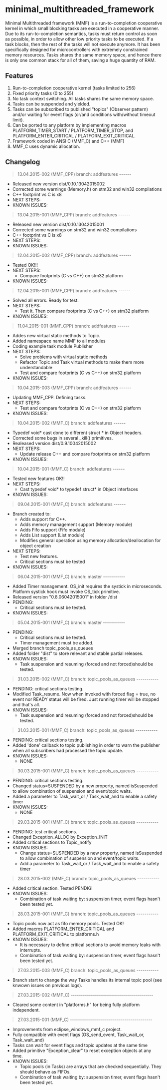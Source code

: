# minimal_multithreaded_framework

Minimal Multithreaded framework (MMF) is a run-to-completion cooperative kernel in which small blocking tasks are executed in a cooperative manner. Due to its run-to-completion semantics, tasks must return control as soon as possible, in order to allow other low priority tasks to be executed. If a task blocks, then the rest of the tasks will not execute anymore.
It has been specifically designed for microcontrollers with extremely constrained memory resources. Tasks shares the same memory space, and hence there is only one common stack for all of them, saving a huge quantity of RAM.

## Features
1. Run-to-completion cooperative kernel (tasks limited to 256)
2. Fixed priority tasks (0 to 255)
3. No task context switching. All tasks shares the same memory space.
4. Tasks can be suspended and yielded.
5. Tasks can be subscribed to published "topics" (Observer pattern) and/or waiting for event flags (or/and conditions with/without timeout limit).
6. Can be ported to any platform by implementing macros PLATFORM_TIMER_START / PLATFORM_TIMER_STOP, and PLATFORM_ENTER_CRITICAL / PLATFORM_EXIT_CRITICAL.
7. Framework coded in ANSI C (MMF_C) and C++ (MMF)
8. MMF_C uses dynamic allocation.

## Changelog

> 13.04.2015-002 (MMF_CPP) branch: addfeatures ------
 - Released new version dist/0.10.13042015002
 - Corrected some warnings (Memory.h) on stm32 and win32 compilations
 - C++ footprint vs C is x8
 - NEXT STEPS: 
 - KNOWN ISSUES: 
 
> 13.04.2015-001 (MMF_CPP) branch: addfeatures ------
 - Released new version dist/0.10.13042015001
 - Corrected some warnings on stm32 and win32 compilations
 - C++ footprint vs C is x8
 - NEXT STEPS: 
 - KNOWN ISSUES: 
 
> 12.04.2015-002 (MMF_CPP) branch: addfeatures ------
 - Tested OK!!!
 - NEXT STEPS: 
 	- Compare footprints (C vs C++) on stm32 platform
 - KNOWN ISSUES: 
 
> 12.04.2015-001 (MMF_CPP) branch: addfeatures ------
 - Solved all errors. Ready for test.
 - NEXT STEPS: 
 	- Test it. Then compare footprints (C vs C++) on stm32 platform
 - KNOWN ISSUES: 

> 11.04.2015-001 (MMF_CPP) branch: addfeatures ------
 - Addes new virtual static methods to Topic.
 - Added namespace name MMF to all modules
 - Coding example task module Publisher
 - NEXT STEPS: 
 	- Solve problems with virtual static methods
 	- Refactor Topic and Task virtual methods to make them more understandable
 	- Test and compare footprints (C vs C++) on stm32 platform
 - KNOWN ISSUES: 

> 10.04.2015-003 (MMF_CPP) branch: addfeatures ------
 - Updating MMF_CPP. Defining tasks.
 - NEXT STEPS: 
 	- Test and compare footprints (C vs C++) on stm32 platform
 - KNOWN ISSUES: 

> 10.04.2015-002 (MMF_C) branch: addfeatures ------
 - Typedef void* cast done to different struct * in Object headers.
 - Corrected some bugs in several _kill() primitives.
 - Realeased version dist/0.9.10042015002
 - NEXT STEPS: 
 	- Update release C++ and compare footprints on stm32 platform
 - KNOWN ISSUES: 

> 10.04.2015-001 (MMF_C) branch: addfeatures ------
 - Tested new features OK!!
 - NEXT STEPS: 
 	- Cast typedef void* to typedef struct* in Object interfaces
 - KNOWN ISSUES: 

> 09.04.2015-001 (MMF_C) branch: addfeatures ------
 - Branch created to:
 	- Adds support for C++.
 	- Adds memory management support (Memory module)
 	- Adds Fifo support (Fifo module)
 	- Adds List support (List module)
 	- Modifies general operation using memory allocation/deallocation for object creation
 - NEXT STEPS: 
 	- Test new features.
 	- Critical sections must be tested
 - KNOWN ISSUES: 

> 06.04.2015-001 (MMF_C) branch: master -----------
 - Added Timer management. OS_init requires the systick in microseconds. Platform systick hook must invoke OS_tick primitive.
 - Released version "0.8.06042015001" in folder /dist
 - PENDING: 
 	- Critical sections must be tested.
 - KNOWN ISSUES: 

> 05.04.2015-001 (MMF_C) branch: master -----------
 - PENDING: 
 	- Critical sections must be tested.
 	- Timer management must be added.
 - Merged branch topic_pools_as_queues
 - Added folder "dist" to store relevant and stable partial releases.
 - KNOWN ISSUES: 
  	- Task suspension and resuming (forced and not forced)should be tested.

> 31.03.2015-002 (MMF_C) branch: topic_pools_as_queues -----------
 - PENDING: critical sections testing.
 - Modified Task_resume. Now when invoked with forced flag = true, no event nor READY status will be fired. Just running timer will be stopped and that's all.
 - KNOWN ISSUES: 
  	- Task suspension and resuming (forced and not forced)should be tested.

> 31.03.2015-001 (MMF_C) branch: topic_pools_as_queues -----------
 - PENDING: critical sections testing.
 - Added 'done' callback to topic publishing in order to warn the publisher when all subscribers had processed the topic update.
 - KNOWN ISSUES: 
  	- NONE

> 30.03.2015-001 (MMF_C) branch: topic_pools_as_queues -----------
 - PENDING: critical sections testing.
 - Changed status=SUSPENDED by a new property, named isSuspended to allow combination of suspension and event/topic waits.
 - Added a parameter to Task_wait_or / Task_wait_and to enable a safety timer
 - KNOWN ISSUES: 
  	- NONE

> 29.03.2015-001 (MMF_C) branch: topic_pools_as_queues -----------
 - PENDING: test critical sections.
 - Changed Exception_ALLOC by Exception_INIT
 - Added critical sections to Topic_notify
 - KNOWN ISSUES: 
  	- Change status=SUSPENDED by a new property, named isSuspended to allow combination of suspension and event/topic waits.
  	- Add a parameter to Task_wait_or / Task_wait_and to enable a safety timer

> 28.03.2015-002 (MMF_C) branch: topic_pools_as_queues -----------
 - Added critical section. Tested PENDIG!
 - KNOWN ISSUES: 
  	- Combination of task waiting by: suspension timer, event flags hasn't been tested yet.

> 28.03.2015-001 (MMF_C) branch: topic_pools_as_queues -----------
 - Topic pools now act as fifo memory pools. Tested OK!
 - Added macros PLATFORM_ENTER_CRITICAL and PLATFORM_EXIT_CRITICAL to platforms.h
 - KNOWN ISSUES: 
 	- It is necessary to define critical sections to avoid memory leaks with interrupts.
 	- Combination of task waiting by: suspension timer, event flags hasn't been tested yet.

> 27.03.2015-003 (MMF_C) branch: topic_pools_as_queues -----------
 - Branch start to change the way Tasks handles its internal topic pool (see knwown issues on previous logs).

> 27.03.2015-002 (MMF_C) -----------------------------------------
 - Cleared some content in "platforms.h" for being fully platform independent.
 
> 27.03.2015-001 (MMF_C) -----------------------------------------
 - Improvements from eclipse_windows_mmf_c project.
 - Fully compatible with event flags (OS_send_event, Task_wait_or, Task_wait_and)
 - Tasks can wait for event flags and topic updates at the same time
 - Added primitive "Exception_clear" to reset exception objects at any time.
 - KNOWN ISSUES:
 	- Topic pools (in Tasks) are arrays that are checked sequentially. They should behave as FIFOs.
 	- Combination of task waiting by: suspension timer, event flags hasn't been tested yet.
 	
 
 
 

